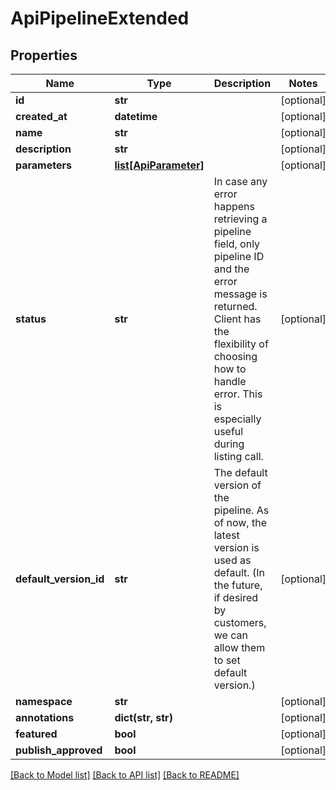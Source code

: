# ApiPipelineExtended

## Properties
Name | Type | Description | Notes
------------ | ------------- | ------------- | -------------
**id** | **str** |  | [optional] 
**created_at** | **datetime** |  | [optional] 
**name** | **str** |  | [optional] 
**description** | **str** |  | [optional] 
**parameters** | [**list[ApiParameter]**](ApiParameter.md) |  | [optional] 
**status** | **str** | In case any error happens retrieving a pipeline field, only pipeline ID and the error message is returned. Client has the flexibility of choosing how to handle error. This is especially useful during listing call. | [optional] 
**default_version_id** | **str** | The default version of the pipeline. As of now, the latest version is used as default. (In the future, if desired by customers, we can allow them to set default version.) | [optional] 
**namespace** | **str** |  | [optional] 
**annotations** | **dict(str, str)** |  | [optional] 
**featured** | **bool** |  | [optional] 
**publish_approved** | **bool** |  | [optional] 

[[Back to Model list]](../README.md#documentation-for-models) [[Back to API list]](../README.md#documentation-for-api-endpoints) [[Back to README]](../README.md)


